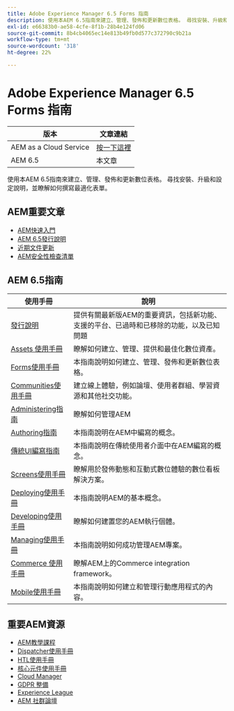 ```yaml
---
title: Adobe Experience Manager 6.5 Forms 指南
description: 使用本AEM 6.5指南來建立、管理、發佈和更新數位表格。 尋找安裝、升級和設定說明，並瞭解如何撰寫最適化表單。
exl-id: e66383b0-ae58-4cfe-8f1b-28b4e124fd06
source-git-commit: 8b4cb4065ec14e813b49fb0d577c372790c9b21a
workflow-type: tm+mt
source-wordcount: '318'
ht-degree: 22%

---
```


# Adobe Experience Manager 6.5 Forms 指南

| 版本 | 文章連結 |
| -------- | ---------------------------- |
| AEM as a Cloud Service  | [按一下這裡](https://experienceleague.adobe.com/docs/experience-manager-cloud-service/content/forms/forms-overview/home.html) |
| AEM 6.5 | 本文章 |


使用本AEM 6.5指南來建立、管理、發佈和更新數位表格。 尋找安裝、升級和設定說明，並瞭解如何撰寫最適化表單。

## AEM重要文章

* [AEM快速入門](https://experienceleague.adobe.com/docs/experience-manager-65.html?lang=zh-Hant)
* [AEM 6.5發行說明](/help/release-notes/home.md)
* [近期文件更新](https://helpx.adobe.com/experience-manager/documentation-updates.html)
* [AEM安全性檢查清單](/help/sites-administering/security-checklist.md)

## AEM 6.5指南

| 使用手冊 | 說明 |
|--- |---|
| [發行說明](/help/release-notes/home.md) | 提供有關最新版AEM的重要資訊，包括新功能、支援的平台、已過時和已移除的功能，以及已知問題 |
| [Assets 使用手冊](/help/assets/home.md) | 瞭解如何建立、管理、提供和最佳化數位資產。 |
| [Forms使用手冊](/help/forms/home.md) | 本指南說明如何建立、管理、發佈和更新數位表格。 |
| [Communities使用手冊](/help/communities/home.md) | 建立線上體驗，例如論壇、使用者群組、學習資源和其他社交功能。 |
| [Administering指南](/help/sites-administering/home.md) | 瞭解如何管理AEM |
| [Authoring指南](/help/sites-authoring/home.md) | 本指南說明在AEM中編寫的概念。 |
| [傳統UI編寫指南](/help/sites-classic-ui-authoring/home.md) | 本指南說明在傳統使用者介面中在AEM編寫的概念。 |
| [Screens使用手冊](https://experienceleague.adobe.com/docs/experience-manager-screens/user-guide/aem-screens-introduction.html) | 瞭解用於發佈動態和互動式數位體驗的數位看板解決方案。 |
| [Deploying使用手冊](/help/sites-deploying/home.md) | 本指南說明AEM的基本概念。 |
| [Developing使用手冊](/help/sites-developing/home.md) | 瞭解如何建置您的AEM執行個體。 |
| [Managing使用手冊](/help/managing/home.md) | 本指南說明如何成功管理AEM專案。 |
| [Commerce 使用手冊](/help/commerce/home.md) | 瞭解AEM上的Commerce integration framework。 |
| [Mobile使用手冊](/help/mobile/home.md) | 本指南說明如何建立和管理行動應用程式的內容。 |

## 重要AEM資源

* [AEM教學課程](https://helpx.adobe.com/experience-manager/kt/index/aem-6-5-videos.html)
* [Dispatcher使用手冊](https://experienceleague.adobe.com/docs/experience-manager-dispatcher/using/dispatcher.html)
* [HTL使用手冊](https://experienceleague.adobe.com/docs/experience-manager-htl/content/overview.html)
* [核心元件使用手冊](https://experienceleague.adobe.com/docs/experience-manager-core-components/using/introduction.html)
* [Cloud Manager](https://experienceleague.adobe.com/docs/experience-manager-cloud-manager/content/introduction.html)
* [GDPR 整備](/help/managing/data-protection-and-privacy.md)
* [Experience League](https://guided.adobe.com/?promoid=K42KVXHD&amp;mv=other#solutions/experience-manager)
* [AEM 社群論壇](https://forums.adobe.com/community/experience-cloud/marketing-cloud/experience-manager)
